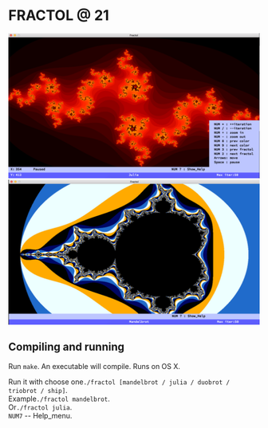 # FRACTOL @ 21

![screenshot](screens/screen.png?raw=true)
![screenshot](screens/screen1.png?raw=true)

## Compiling and running
Run `make`. An executable will compile. Runs on OS X.

Run it with choose one`./fractol [mandelbrot / julia / duobrot / triobrot / ship]`. <br>
Example`./fractol mandelbrot`. <br>
Or`./fractol julia`. <br>
`NUM7` -- Help_menu.

